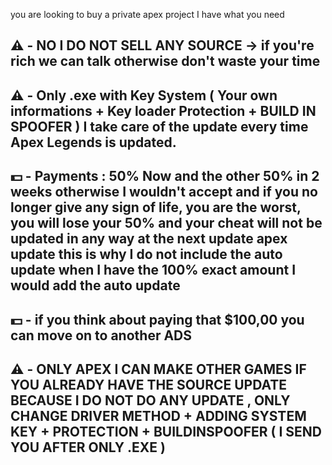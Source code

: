 you are looking to buy a private apex project I have what you need
## ⚠️ -  NO I DO NOT SELL ANY SOURCE -> if you're rich we can talk otherwise don't waste your time
## ⚠️ -  Only .exe with Key System ( Your own informations + Key loader Protection + BUILD IN SPOOFER ) I take care of the update every time Apex Legends is updated.
## 💵 - Payments : 50% Now and the other 50% in 2 weeks otherwise I wouldn't accept and if you no longer give any sign of life, you are the worst, you will lose your 50% and your cheat will not be updated in any way at the next update apex update this is why I do not include the auto update when I have the 100% exact amount I would add the auto update
## 💵 - if you think about paying that $100,00 you can move on to another ADS
## ⚠️ - ONLY APEX I CAN MAKE OTHER GAMES IF YOU ALREADY HAVE THE SOURCE UPDATE BECAUSE I DO NOT DO ANY UPDATE , ONLY CHANGE DRIVER METHOD + ADDING SYSTEM KEY + PROTECTION + BUILDINSPOOFER ( I SEND YOU AFTER ONLY .EXE )
